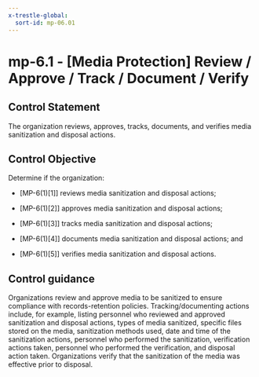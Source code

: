 ```yaml
---
x-trestle-global:
  sort-id: mp-06.01
---
```


# mp-6.1 - \[Media Protection\] Review / Approve / Track / Document / Verify

## Control Statement

The organization reviews, approves, tracks, documents, and verifies media sanitization and disposal actions.

## Control Objective

Determine if the organization:

- \[MP-6(1)[1]\] reviews media sanitization and disposal actions;

- \[MP-6(1)[2]\] approves media sanitization and disposal actions;

- \[MP-6(1)[3]\] tracks media sanitization and disposal actions;

- \[MP-6(1)[4]\] documents media sanitization and disposal actions; and

- \[MP-6(1)[5]\] verifies media sanitization and disposal actions.

## Control guidance

Organizations review and approve media to be sanitized to ensure compliance with records-retention policies. Tracking/documenting actions include, for example, listing personnel who reviewed and approved sanitization and disposal actions, types of media sanitized, specific files stored on the media, sanitization methods used, date and time of the sanitization actions, personnel who performed the sanitization, verification actions taken, personnel who performed the verification, and disposal action taken. Organizations verify that the sanitization of the media was effective prior to disposal.
